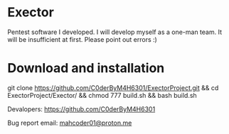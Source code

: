 # Exector
Pentest software I developed. I will develop myself as a one-man team. It will be insufficient at first. Please point out errors :) 
# Download and installation
git clone https://github.com/C0derByM4H6301/ExectorProject.git && cd ExectorProject/Exector/ && chmod 777 build.sh && bash build.sh 

Devalopers: 
https://github.com/C0derByM4H6301 

Bug report email: 
mahcoder01@proton.me

